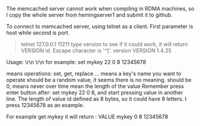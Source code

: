    The memcached server cannot work when compiling in RDMA machines, so I copy the whole server from hemingserver1 and submit it to github.

To connect to memcached server, using telnet as a client. First parameter is host while second is port.

> telnet 127.0.0.1 11211
type version to see if it could work, it will return VERSION id.
Escape character is '^]'.
version
VERSION 1.4.25
    
Usage: <command name> <key> <flags> <exptime> <bytes>\r\n <data block>\r\n
for example: 
set mykey 22 0 8 
12345678
             
<command name> means operations: set, get, replace ...
<key> means a key's name you want to operate
<flags> should be a random value, it seems there is no meaning.
<exptime> should be 0, means never over time
<bytes> mean the length of the value
Remember press enter button after: set mykey 22 0 8, and start pressing value in another line. 
The length of value id defined as 8 bytes, so it could have 8 letters. I press 12345678 as an example.

For example get mykey
it will return :
    VALUE mykey 0 8
    12345678 



